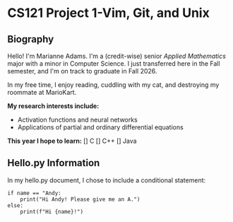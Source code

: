 # CS121 Project 1-Vim, Git, and Unix

## Biography

Hello! I'm Marianne Adams. I'm a (credit-wise) senior *Applied Mathematics* major with a minor in Computer Science. I just transferred here in the Fall semester, and I'm on track to graduate in Fall 2026. 

In my free time, I enjoy reading, cuddling with my cat, and destroying my roommate at MarioKart. 

**My research interests include:**

- Activation functions and neural networks
- Applications of partial and ordinary differential equations


**This year I hope to learn:**
[] C
[] C++
[] Java


## Hello.py Information

In my hello.py document, I chose to include a conditional statement: 

```
if name == "Andy:
	print("Hi Andy! Please give me an A.")
else:
	print(f"Hi {name}!")
```

